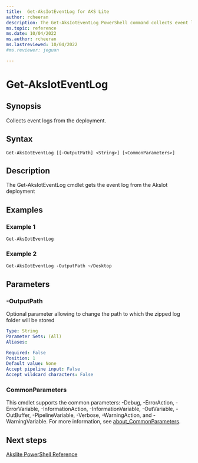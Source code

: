 ```yaml
---
title:  Get-AksIotEventLog for AKS Lite
author: rcheeran
description: The Get-AksIotEventLog PowerShell command collects event logs from the deployment.
ms.topic: reference
ms.date: 10/04/2022
ms.author: rcheeran 
ms.lastreviewed: 10/04/2022
#ms.reviewer: jeguan

---
```


# Get-AksIotEventLog

## Synopsis
Collects event logs from the deployment.

## Syntax

```
Get-AksIotEventLog [[-OutputPath] <String>] [<CommonParameters>]
```

## Description
The Get-AksIotEventLog cmdlet gets the event log from the AksIot deployment

## Examples

### Example 1
```
Get-AksIotEventLog
```

### Example 2
```
Get-AksIotEventLog -OutputPath ~/Desktop
```

## Parameters

### -OutputPath
Optional parameter allowing to change the path to which the zipped log folder will be stored

```yaml
Type: String
Parameter Sets: (All)
Aliases:

Required: False
Position: 1
Default value: None
Accept pipeline input: False
Accept wildcard characters: False
```

### CommonParameters
This cmdlet supports the common parameters: -Debug, -ErrorAction, -ErrorVariable, -InformationAction, -InformationVariable, -OutVariable, -OutBuffer, -PipelineVariable, -Verbose, -WarningAction, and -WarningVariable. For more information, see [about_CommonParameters](https://go.microsoft.com/fwlink/?LinkID=113216).

## Next steps

[Akslite PowerShell Reference](./index.md)
